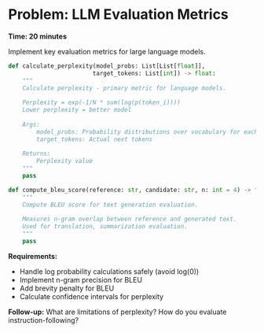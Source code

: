 # Problem: LLM Evaluation Metrics

**Time: 20 minutes**

Implement key evaluation metrics for large language models.

```python
def calculate_perplexity(model_probs: List[List[float]], 
                        target_tokens: List[int]) -> float:
    """
    Calculate perplexity - primary metric for language models.
    
    Perplexity = exp(-1/N * sum(log(p(token_i))))
    Lower perplexity = better model
    
    Args:
        model_probs: Probability distributions over vocabulary for each position
        target_tokens: Actual next tokens
        
    Returns:
        Perplexity value
    """
    pass

def compute_bleu_score(reference: str, candidate: str, n: int = 4) -> float:
    """
    Compute BLEU score for text generation evaluation.
    
    Measures n-gram overlap between reference and generated text.
    Used for translation, summarization evaluation.
    """
    pass
```

**Requirements:**
- Handle log probability calculations safely (avoid log(0))
- Implement n-gram precision for BLEU
- Add brevity penalty for BLEU
- Calculate confidence intervals for perplexity

**Follow-up:** What are limitations of perplexity? How do you evaluate instruction-following?
